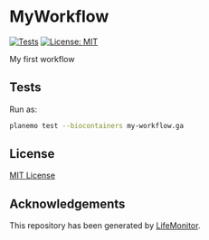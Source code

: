 # MyWorkflow

[![Tests](https://github.com/kikkomep/myworkflow/actions/workflows/wftest.yml/badge.svg?branch=main)](https://github.com/kikkomep/myworkflow/actions/workflows/wftest.yml?query=branch%3Amain)
[![License: MIT](https://img.shields.io/badge/License-MIT-yellow.svg)](https://opensource.org/licenses/MIT)


My first workflow

## Tests

Run as:

```bash
planemo test --biocontainers my-workflow.ga
```

## License

[MIT License](../master/LICENSE)

## Acknowledgements

This repository has been generated by [LifeMonitor](https://lifemonitor.eu).
<!--
If you use this repository in a paper, don't forget to give credits to the authors 
by citing the URL of [LifeMonitor](https://lifemonitor.eu).
-->

